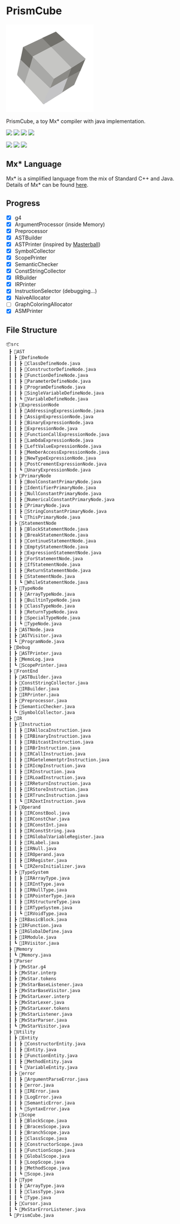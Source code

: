 # PrismCube

![PrismCube](assets/PrismCube.png)

PrismCube, a toy Mx* compiler with java implementation.

![](https://img.shields.io/badge/version-1.0.0-green.svg)
![](https://img.shields.io/badge/JDK_version-17-orange.svg)
[![](https://img.shields.io/badge/source_language-Mx*-yellow.svg)](https://github.com/ACMClassCourses/Compiler-Design-Implementation)
![](https://img.shields.io/github/last-commit/Rainy-Memory/PrismCube)

![](https://img.shields.io/github/languages/top/Rainy-Memory/PrismCube)
![](https://img.shields.io/github/languages/code-size/Rainy-Memory/PrismCube)
![](https://img.shields.io/github/repo-size/Rainy-Memory/PrismCube)

## Mx* Language

Mx* is a simplified language from the mix of Standard C++ and Java. Details of Mx* can be found [here](https://github.com/ACMClassCourses/Compiler-Design-Implementation).

## Progress

 - [x] g4
 - [x] ArgumentProcessor (inside Memory)
 - [x] Preprocessor
 - [x] ASTBuilder
 - [x] ASTPrinter (inspired by [Masterball](https://github.com/SiriusNEO/Masterball))
 - [x] SymbolCollector
 - [x] ScopePrinter
 - [x] SemanticChecker
 - [x] ConstStringCollector
 - [x] IRBuilder
 - [x] IRPrinter
 - [x] InstructionSelector (debugging...)
 - [x] NaiveAllocator
 - [ ] GraphColoringAllocator
 - [x] ASMPrinter

## File Structure

```
📦src
 ┣ 📂AST
 ┃ ┣ 📂DefineNode
 ┃ ┃ ┣ 📜ClassDefineNode.java
 ┃ ┃ ┣ 📜ConstructorDefineNode.java
 ┃ ┃ ┣ 📜FunctionDefineNode.java
 ┃ ┃ ┣ 📜ParameterDefineNode.java
 ┃ ┃ ┣ 📜ProgramDefineNode.java
 ┃ ┃ ┣ 📜SingleVariableDefineNode.java
 ┃ ┃ ┗ 📜VariableDefineNode.java
 ┃ ┣ 📂ExpressionNode
 ┃ ┃ ┣ 📜AddressingExpressionNode.java
 ┃ ┃ ┣ 📜AssignExpressionNode.java
 ┃ ┃ ┣ 📜BinaryExpressionNode.java
 ┃ ┃ ┣ 📜ExpressionNode.java
 ┃ ┃ ┣ 📜FunctionCallExpressionNode.java
 ┃ ┃ ┣ 📜LambdaExpressionNode.java
 ┃ ┃ ┣ 📜LeftValueExpressionNode.java
 ┃ ┃ ┣ 📜MemberAccessExpressionNode.java
 ┃ ┃ ┣ 📜NewTypeExpressionNode.java
 ┃ ┃ ┣ 📜PostCrementExpressionNode.java
 ┃ ┃ ┗ 📜UnaryExpressionNode.java
 ┃ ┣ 📂PrimaryNode
 ┃ ┃ ┣ 📜BoolConstantPrimaryNode.java
 ┃ ┃ ┣ 📜IdentifierPrimaryNode.java
 ┃ ┃ ┣ 📜NullConstantPrimaryNode.java
 ┃ ┃ ┣ 📜NumericalConstantPrimaryNode.java
 ┃ ┃ ┣ 📜PrimaryNode.java
 ┃ ┃ ┣ 📜StringConstantPrimaryNode.java
 ┃ ┃ ┗ 📜ThisPrimaryNode.java
 ┃ ┣ 📂StatementNode
 ┃ ┃ ┣ 📜BlockStatementNode.java
 ┃ ┃ ┣ 📜BreakStatementNode.java
 ┃ ┃ ┣ 📜ContinueStatementNode.java
 ┃ ┃ ┣ 📜EmptyStatementNode.java
 ┃ ┃ ┣ 📜ExpressionStatementNode.java
 ┃ ┃ ┣ 📜ForStatementNode.java
 ┃ ┃ ┣ 📜IfStatementNode.java
 ┃ ┃ ┣ 📜ReturnStatementNode.java
 ┃ ┃ ┣ 📜StatementNode.java
 ┃ ┃ ┗ 📜WhileStatementNode.java
 ┃ ┣ 📂TypeNode
 ┃ ┃ ┣ 📜ArrayTypeNode.java
 ┃ ┃ ┣ 📜BuiltinTypeNode.java
 ┃ ┃ ┣ 📜ClassTypeNode.java
 ┃ ┃ ┣ 📜ReturnTypeNode.java
 ┃ ┃ ┣ 📜SpecialTypeNode.java
 ┃ ┃ ┗ 📜TypeNode.java
 ┃ ┣ 📜ASTNode.java
 ┃ ┣ 📜ASTVisitor.java
 ┃ ┗ 📜ProgramNode.java
 ┣ 📂Debug
 ┃ ┣ 📜ASTPrinter.java
 ┃ ┣ 📜MemoLog.java
 ┃ ┗ 📜ScopePrinter.java
 ┣ 📂FrontEnd
 ┃ ┣ 📜ASTBuilder.java
 ┃ ┣ 📜ConstStringCollector.java
 ┃ ┣ 📜IRBuilder.java
 ┃ ┣ 📜IRPrinter.java
 ┃ ┣ 📜Preprocessor.java
 ┃ ┣ 📜SemanticChecker.java
 ┃ ┗ 📜SymbolCollector.java
 ┣ 📂IR
 ┃ ┣ 📂Instruction
 ┃ ┃ ┣ 📜IRAllocaInstruction.java
 ┃ ┃ ┣ 📜IRBinaryInstruction.java
 ┃ ┃ ┣ 📜IRBitcastInstruction.java
 ┃ ┃ ┣ 📜IRBrInstruction.java
 ┃ ┃ ┣ 📜IRCallInstruction.java
 ┃ ┃ ┣ 📜IRGetelementptrInstruction.java
 ┃ ┃ ┣ 📜IRIcmpInstruction.java
 ┃ ┃ ┣ 📜IRInstruction.java
 ┃ ┃ ┣ 📜IRLoadInstruction.java
 ┃ ┃ ┣ 📜IRReturnInstruction.java
 ┃ ┃ ┣ 📜IRStoreInstruction.java
 ┃ ┃ ┣ 📜IRTruncInstruction.java
 ┃ ┃ ┗ 📜IRZextInstruction.java
 ┃ ┣ 📂Operand
 ┃ ┃ ┣ 📜IRConstBool.java
 ┃ ┃ ┣ 📜IRConstChar.java
 ┃ ┃ ┣ 📜IRConstInt.java
 ┃ ┃ ┣ 📜IRConstString.java
 ┃ ┃ ┣ 📜IRGlobalVariableRegister.java
 ┃ ┃ ┣ 📜IRLabel.java
 ┃ ┃ ┣ 📜IRNull.java
 ┃ ┃ ┣ 📜IROperand.java
 ┃ ┃ ┣ 📜IRRegister.java
 ┃ ┃ ┗ 📜IRZeroInitializer.java
 ┃ ┣ 📂TypeSystem
 ┃ ┃ ┣ 📜IRArrayType.java
 ┃ ┃ ┣ 📜IRIntType.java
 ┃ ┃ ┣ 📜IRNullType.java
 ┃ ┃ ┣ 📜IRPointerType.java
 ┃ ┃ ┣ 📜IRStructureType.java
 ┃ ┃ ┣ 📜IRTypeSystem.java
 ┃ ┃ ┗ 📜IRVoidType.java
 ┃ ┣ 📜IRBasicBlock.java
 ┃ ┣ 📜IRFunction.java
 ┃ ┣ 📜IRGlobalDefine.java
 ┃ ┣ 📜IRModule.java
 ┃ ┗ 📜IRVisitor.java
 ┣ 📂Memory
 ┃ ┗ 📜Memory.java
 ┣ 📂Parser
 ┃ ┣ 📜MxStar.g4
 ┃ ┣ 📜MxStar.interp
 ┃ ┣ 📜MxStar.tokens
 ┃ ┣ 📜MxStarBaseListener.java
 ┃ ┣ 📜MxStarBaseVisitor.java
 ┃ ┣ 📜MxStarLexer.interp
 ┃ ┣ 📜MxStarLexer.java
 ┃ ┣ 📜MxStarLexer.tokens
 ┃ ┣ 📜MxStarListener.java
 ┃ ┣ 📜MxStarParser.java
 ┃ ┗ 📜MxStarVisitor.java
 ┣ 📂Utility
 ┃ ┣ 📂Entity
 ┃ ┃ ┣ 📜ConstructorEntity.java
 ┃ ┃ ┣ 📜Entity.java
 ┃ ┃ ┣ 📜FunctionEntity.java
 ┃ ┃ ┣ 📜MethodEntity.java
 ┃ ┃ ┗ 📜VariableEntity.java
 ┃ ┣ 📂error
 ┃ ┃ ┣ 📜ArgumentParseError.java
 ┃ ┃ ┣ 📜error.java
 ┃ ┃ ┣ 📜IRError.java
 ┃ ┃ ┣ 📜LogError.java
 ┃ ┃ ┣ 📜SemanticError.java
 ┃ ┃ ┗ 📜SyntaxError.java
 ┃ ┣ 📂Scope
 ┃ ┃ ┣ 📜BlockScope.java
 ┃ ┃ ┣ 📜BracesScope.java
 ┃ ┃ ┣ 📜BranchScope.java
 ┃ ┃ ┣ 📜ClassScope.java
 ┃ ┃ ┣ 📜ConstructorScope.java
 ┃ ┃ ┣ 📜FunctionScope.java
 ┃ ┃ ┣ 📜GlobalScope.java
 ┃ ┃ ┣ 📜LoopScope.java
 ┃ ┃ ┣ 📜MethodScope.java
 ┃ ┃ ┗ 📜Scope.java
 ┃ ┣ 📂Type
 ┃ ┃ ┣ 📜ArrayType.java
 ┃ ┃ ┣ 📜ClassType.java
 ┃ ┃ ┗ 📜Type.java
 ┃ ┣ 📜Cursor.java
 ┃ ┗ 📜MxStarErrorListener.java
 ┗ 📜PrismCube.java
```
